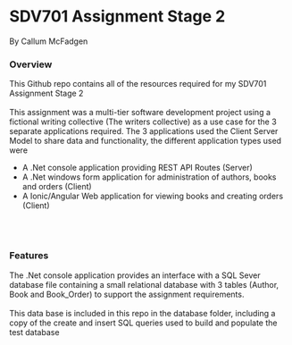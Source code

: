 # SDV701 Assignment Stage 2
By Callum McFadgen

### Overview
This Github repo contains all of the resources required for my SDV701 Assignment Stage 2
<br />
<br />
This assignment was a multi-tier software development project using a fictional writing collective (The writers collective) as a use case for the 3 separate applications required. 
The 3 applications used the Client Server Model to share data and functionality, the different application types used were
<ul>
  <li>A .Net console application providing REST API Routes (Server)</li>
  <li>A .Net windows form application for administration of authors, books and orders (Client)</li>
  <li>A Ionic/Angular Web application for viewing books and creating orders (Client)</li>
</ul>

<br />
<br />

### Features
The .Net console application provides an interface with a SQL Sever database file containing a small relational database with 3 tables (Author, Book and Book_Order) to support the assignment requirements.  
<br />
This data base is included in this repo in the database folder, including a copy of the create and insert SQL queries used to build and populate the test database 
<br />
<br />

